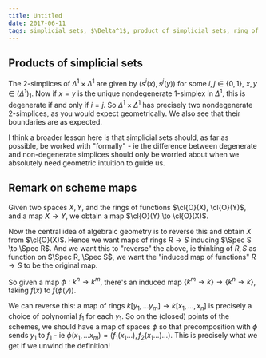 ```yaml
---
title: Untitled
date: 2017-06-11
tags: simplicial sets, $\Delta^1$, product of simplicial sets, ring of functions, schemes, Spec
---
```


Products of simplicial sets
---------------------------

The 2-simplices of
$\Delta^1 \times \Delta^1$ are given by $(s^i(x), s^j(y))$ for some
$i,j \in \{0,1\},\ x,y\in (\Delta^1)_1$. Now if $x=y$ is the unique
nondegenerate $1$-simplex in $\Delta^1$, this is degenerate if and only
if $i=j$. So $\Delta^1 \times \Delta^1$ has precisely two nondegenerate
$2$-simplices, as you would expect geometrically. We also see that their
boundaries are as expected.

I think a broader lesson here is that simplicial sets should, as far as
possible, be worked with "formally" - ie the difference between
degenerate and non-degenerate simplices should only be worried about
when we absolutely need geometric intuition to guide us.

Remark on scheme maps
---------------------

Given two spaces $X, Y$, and the rings of
functions $\cl{O}(X), \cl{O}(Y)$, and a map $X \to Y$, we obtain a map
$\cl{O}(Y) \to \cl{O}(X)$.

Now the central idea of algebraic geometry is to reverse this and obtain
$X$ from $\cl{O}(X)$. Hence we want maps of rings $R \to S$ inducing
$\Spec S \to \Spec R$. And we want this to "reverse" the above, ie
thinking of $R,S$ as function on $\Spec R, \Spec S$, we want the
"induced map of functions" $R \to S$ to be the original map.

So given a map $\phi: k^n \to k^m$, there's an induced map
$\{k^m \to k\} \to \{k^n \to k\}$, taking $f(x)$ to $f(\phi(y))$.

We can reverse this: a map of rings
$k[y_1,\dots y_m] \to k[x_1,\dots,x_n]$ is precisely a choice of
polynomial $f_1$ for each $y_1$. So on the (closed) points of the
schemes, we should have a map of spaces $\phi$ so that precomposition
with $\phi$ sends $y_1$ to $f_1$ - ie
$\phi(x_1,\dots x_m) = (f_1(x_1\dots ), f_2(x_1\dots)\dots)$. This is
precisely what we get if we unwind the definition!
